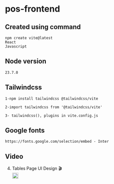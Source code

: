 # pos-frontend

## Created using command
```
npm create vite@latest
React
Javascript
```

## Node version
```
23.7.0
```

## Tailwindcss
```
1-npm install tailwindcss @tailwindcss/vite

2-import tailwindcss from '@tailwindcss/vite'

3- tailwindcss(), plugins in vite.config.js
```

## Google fonts
```
https://fonts.google.com/selection/embed - Inter
```

## Video
4. Tables Page UI Design :clapper:\
<a href="https://www.youtube.com/watch?v=Zn8PfVfP5qA&list=PL9OdiypqS7Nk0DHnSNFIi8RgEFJCIWB6X&index=4"><img src="https://img.shields.io/badge/YouTube-FF0000?style=for-the-badge&logo=youtube&logoColor=white" height="20px"/></a>